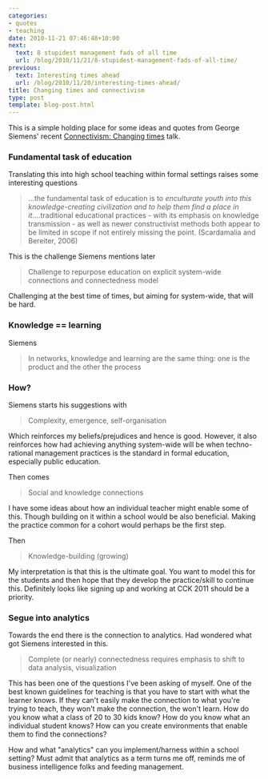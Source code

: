 ```yaml
---
categories:
- quotes
- teaching
date: 2010-11-21 07:46:48+10:00
next:
  text: 8 stupidest management fads of all time
  url: /blog/2010/11/21/8-stupidest-management-fads-of-all-time/
previous:
  text: Interesting times ahead
  url: /blog/2010/11/20/interesting-times-ahead/
title: Changing times and connectivism
type: post
template: blog-post.html
---
```

This is a simple holding place for some ideas and quotes from George Siemens' recent [Connectivism: Changing times](http://www.slideshare.net/gsiemens/connectivism-changing-times) talk.

### Fundamental task of education

Translating this into high school teaching within formal settings raises some interesting questions

> ...the fundamental task of education is to _enculturate youth into this knowledge-creating civilization and to help them find a place in it_....traditional educational practices - with its emphasis on knowledge transmission - as well as newer constructivist methods both appear to be limited in scope if not entirely missing the point. (Scardamalia and Bereiter, 2006)

This is the challenge Siemens mentions later

> Challenge to repurpose education on explicit system-wide connections and connectedness model

Challenging at the best time of times, but aiming for system-wide, that will be hard.

### Knowledge == learning

Siemens

> In networks, knowledge and learning are the same thing: one is the product and the other the process

### How?

Siemens starts his suggestions with

> Complexity, emergence, self-organisation

Which reinforces my beliefs/prejudices and hence is good. However, it also reinforces how had achieving anything system-wide will be when techno-rational management practices is the standard in formal education, especially public education.

Then comes

> Social and knowledge connections

I have some ideas about how an individual teacher might enable some of this. Though building on it within a school would be also beneficial. Making the practice common for a cohort would perhaps be the first step.

Then

> Knowledge-building (growing)

My interpretation is that this is the ultimate goal. You want to model this for the students and then hope that they develop the practice/skill to continue this. Definitely looks like signing up and working at CCK 2011 should be a priority.

### Segue into analytics

Towards the end there is the connection to analytics. Had wondered what got Siemens interested in this.

> Complete (or nearly) connectedness requires emphasis to shift to data analysis, visualization

This has been one of the questions I've been asking of myself. One of the best known guidelines for teaching is that you have to start with what the learner knows. If they can't easily make the connection to what you're trying to teach, they won't make the connection, the won't learn. How do you know what a class of 20 to 30 kids know? How do you know what an individual student knows? How can you create environments that enable them to find the connections?

How and what "analytics" can you implement/harness within a school setting? Must admit that analytics as a term turns me off, reminds me of business intelligence folks and feeding management.